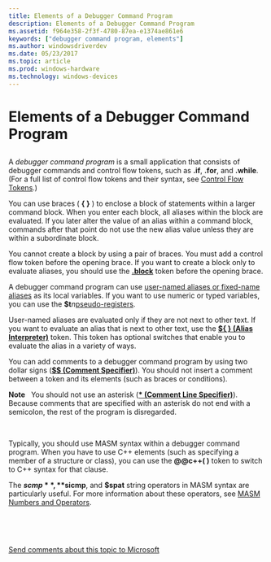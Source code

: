 ```yaml
---
title: Elements of a Debugger Command Program
description: Elements of a Debugger Command Program
ms.assetid: f964e358-2f3f-4780-87ea-e1374ae861e6
keywords: ["debugger command program, elements"]
ms.author: windowsdriverdev
ms.date: 05/23/2017
ms.topic: article
ms.prod: windows-hardware
ms.technology: windows-devices
---
```


# Elements of a Debugger Command Program


## <span id="ddk_elements_of_a_debugger_command_program_dbg"></span><span id="DDK_ELEMENTS_OF_A_DEBUGGER_COMMAND_PROGRAM_DBG"></span>


A *debugger command program* is a small application that consists of debugger commands and control flow tokens, such as **.if**, **.for**, and **.while**. (For a full list of control flow tokens and their syntax, see [Control Flow Tokens](control-flow-tokens.md).)

You can use braces ( **{ }** ) to enclose a block of statements within a larger command block. When you enter each block, all aliases within the block are evaluated. If you later alter the value of an alias within a command block, commands after that point do not use the new alias value unless they are within a subordinate block.

You cannot create a block by using a pair of braces. You must add a control flow token before the opening brace. If you want to create a block only to evaluate aliases, you should use the [**.block**](-block.md) token before the opening brace.

A debugger command program can use [user-named aliases or fixed-name aliases](using-aliases.md) as its local variables. If you want to use numeric or typed variables, you can use the **$t***n*[pseudo-registers](pseudo-register-syntax.md).

User-named aliases are evaluated only if they are not next to other text. If you want to evaluate an alias that is next to other text, use the [**${ } (Alias Interpreter)**](-------alias-interpreter-.md) token. This token has optional switches that enable you to evaluate the alias in a variety of ways.

You can add comments to a debugger command program by using two dollar signs ([**$$ (Comment Specifier)**](-----comment-specifier-.md)). You should not insert a comment between a token and its elements (such as braces or conditions).

**Note**   You should not use an asterisk ([**\* (Comment Line Specifier)**](----comment-line-specifier-.md)). Because comments that are specified with an asterisk do not end with a semicolon, the rest of the program is disregarded.

 

Typically, you should use MASM syntax within a debugger command program. When you have to use C++ elements (such as specifying a member of a structure or class), you can use the **@@c++( )** token to switch to C++ syntax for that clause.

The **$scmp**, **$sicmp**, and **$spat** string operators in MASM syntax are particularly useful. For more information about these operators, see [MASM Numbers and Operators](masm-numbers-and-operators.md).

 

 

[Send comments about this topic to Microsoft](mailto:wsddocfb@microsoft.com?subject=Documentation%20feedback%20[debugger\debugger]:%20Elements%20of%20a%20Debugger%20Command%20Program%20%20RELEASE:%20%285/15/2017%29&body=%0A%0APRIVACY%20STATEMENT%0A%0AWe%20use%20your%20feedback%20to%20improve%20the%20documentation.%20We%20don't%20use%20your%20email%20address%20for%20any%20other%20purpose,%20and%20we'll%20remove%20your%20email%20address%20from%20our%20system%20after%20the%20issue%20that%20you're%20reporting%20is%20fixed.%20While%20we're%20working%20to%20fix%20this%20issue,%20we%20might%20send%20you%20an%20email%20message%20to%20ask%20for%20more%20info.%20Later,%20we%20might%20also%20send%20you%20an%20email%20message%20to%20let%20you%20know%20that%20we've%20addressed%20your%20feedback.%0A%0AFor%20more%20info%20about%20Microsoft's%20privacy%20policy,%20see%20http://privacy.microsoft.com/default.aspx. "Send comments about this topic to Microsoft")




